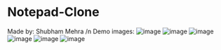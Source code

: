 # Notepad-Clone
Made by: Shubham Mehra /n
Demo images:
![image](https://github.com/shubham-1208/Notepad-Clone/assets/87979238/e2cf4af5-cff5-4396-a1a6-9115c3716920)
![image](https://github.com/shubham-1208/Notepad-Clone/assets/87979238/62671068-e29c-45dc-b948-e9809073405f)
![image](https://github.com/shubham-1208/Notepad-Clone/assets/87979238/38e035b4-1050-40ad-82c1-4f90e962f8c7)
![image](https://github.com/shubham-1208/Notepad-Clone/assets/87979238/3179449e-91d7-46b0-a1a1-0e6a1c9cf474)
![image](https://github.com/shubham-1208/Notepad-Clone/assets/87979238/c564fe2b-55df-4290-a3a6-e59d5d07e144)
![image](https://github.com/shubham-1208/Notepad-Clone/assets/87979238/8664c882-8e5a-46a1-a83c-1fdcb71489af)
